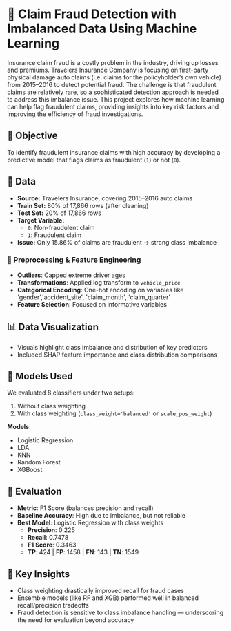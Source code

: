 # 🚗 Claim Fraud Detection with Imbalanced Data Using Machine Learning

Insurance claim fraud is a costly problem in the industry, driving up losses and premiums. Travelers Insurance Company is focusing on first-party physical damage auto claims (i.e. claims for the policyholder’s own vehicle) from 2015–2016 to detect potential fraud. The challenge is that fraudulent claims are relatively rare, so a sophisticated detection approach is needed to address this imbalance issue. This project explores how machine learning can help flag fraudulent claims, providing insights into key risk factors and improving the efficiency of fraud investigations.

## 📌 Objective

To identify fraudulent insurance claims with high accuracy by developing a predictive model that flags claims as fraudulent (`1`) or not (`0`).

## 📂 Data

- **Source:** Travelers Insurance, covering 2015–2016 auto claims
- **Train Set:** 80% of 17,866 rows (after cleaning)
- **Test Set:** 20% of 17,866 rows
- **Target Variable:**  
  - `0`: Non-fraudulent claim  
  - `1`: Fraudulent claim
- **Issue:** Only 15.86% of claims are fraudulent → strong class imbalance

### 🔧 Preprocessing & Feature Engineering

- **Outliers**: Capped extreme driver ages
- **Transformations**: Applied log transform to `vehicle_price` 
- **Categorical Encoding**: One-hot encoding on variables like 'gender','accident_site', 'claim_month', 'claim_quarter'
- **Feature Selection**: Focused on informative variables

## 📊 Data Visualization

- Visuals highlight class imbalance and distribution of key predictors
- Included SHAP feature importance and class distribution comparisons

## 🧠 Models Used

We evaluated 8 classifiers under two setups:
1. Without class weighting
2. With class weighting (`class_weight='balanced'` or `scale_pos_weight`)

**Models**:
- Logistic Regression
- LDA
- KNN
- Random Forest
- XGBoost

## 🧪 Evaluation

- **Metric**: F1 Score (balances precision and recall)
- **Baseline Accuracy**: High due to imbalance, but not reliable
- **Best Model**: Logistic Regression with class weights  
  - **Precision**: 0.225  
  - **Recall**: 0.7478  
  - **F1 Score**: 0.3463  
  - **TP**: 424 | **FP**: 1458 | **FN**: 143 | **TN**: 1549

## 📌 Key Insights

- Class weighting drastically improved recall for fraud cases
- Ensemble models (like RF and XGB) performed well in balanced recall/precision tradeoffs
- Fraud detection is sensitive to class imbalance handling — underscoring the need for evaluation beyond accuracy

